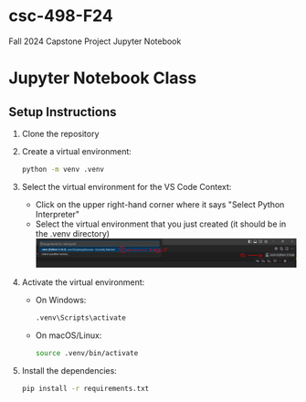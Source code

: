 # csc-498-F24
Fall 2024 Capstone Project Jupyter Notebook

# Jupyter Notebook Class

## Setup Instructions

1. Clone the repository

2. Create a virtual environment:
   ```bash
   python -m venv .venv
   ```

3. Select the virtual environment for the VS Code Context:
   * Click on the upper right-hand corner where it says "Select Python Interpreter"
   * Select the virtual environment that you just created (it should be in the .venv directory)
   ![Set VS Code Environment](assets/set-vs-code-env.png)

4. Activate the virtual environment:
   - On Windows:
     ```bash
     .venv\Scripts\activate
     ```
   - On macOS/Linux:
     ```bash
     source .venv/bin/activate
     ```

5. Install the dependencies:
   ```bash
   pip install -r requirements.txt
   ```

